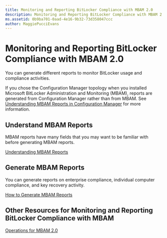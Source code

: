 ```yaml
---
title: Monitoring and Reporting BitLocker Compliance with MBAM 2.0
description: Monitoring and Reporting BitLocker Compliance with MBAM 2.0
ms.assetid: 0b9ba701-0aad-4e16-9b32-73d358047ccc
author: MaggiePucciEvans
---
```


# Monitoring and Reporting BitLocker Compliance with MBAM 2.0


You can generate different reports to monitor BitLocker usage and compliance activities.

If you chose the Configuration Manager topology when you installed Microsoft BitLocker Administration and Monitoring (MBAM), reports are generated from Configuration Manager rather than from MBAM. See [Understanding MBAM Reports in Configuration Manager](understanding-mbam-reports-in-configuration-manager.md) for more information.

## Understand MBAM Reports


MBAM reports have many fields that you may want to be familiar with before generating MBAM reports.

[Understanding MBAM Reports](understanding-mbam-reports-mbam-2.md)

## Generate MBAM Reports


You can generate reports on enterprise compliance, individual computer compliance, and key recovery activity.

[How to Generate MBAM Reports](how-to-generate-mbam-reports-mbam-2.md)

## Other Resources for Monitoring and Reporting BitLocker Compliance with MBAM


[Operations for MBAM 2.0](operations-for-mbam-20-mbam-2.md)

 

 





